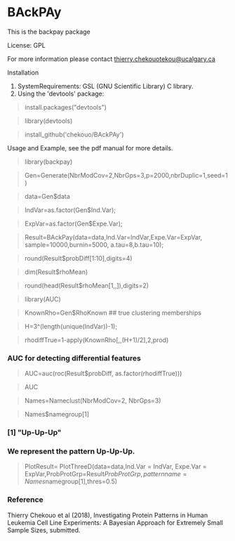 # BAckPAy 

This is the backpay package

License: GPL

For more information please contact thierry.chekouotekou@ucalgary.ca

Installation

1. SystemRequirements: GSL (GNU Scientific Library) C library.
2. Using the 'devtools' package:

> install.packages("devtools")

> library(devtools)

> install_github('chekouo/BAckPAy')

Usage and Example, see the pdf manual for more details. 

> library(backpay)

> Gen=Generate(NbrModCov=2,NbrGps=3,p=2000,nbrDuplic=1,seed=1)

> data=Gen$data

> IndVar=as.factor(Gen$Ind.Var);

> ExpVar=as.factor(Gen$Expe.Var);

> Result=BAckPay(data=data,Ind.Var=IndVar,Expe.Var=ExpVar, sample=10000,burnin=5000, a.tau=8,b.tau=10);

> round(Result$probDiff[1:10],digits=4)

> dim(Result$rhoMean)

> round(head(Result$rhoMean[1,,]),digits=2)

> library(AUC)

> KnownRho=Gen$RhoKnown ## true clustering memberships

> H=3^(length(unique(IndVar))-1);

> rhodiffTrue=1-apply(KnownRho[,,(H+1)/2],2,prod)

### AUC for detecting differential features

> AUC=auc(roc(Result$probDiff, as.factor(rhodiffTrue)))

> AUC

> Names=Nameclust(NbrModCov=2, NbrGps=3)

> Names$namegroup[1]

### [1] "Up-Up-Up"
### We represent the pattern Up-Up-Up.
> PlotResult= PlotThreeD(data=data,Ind.Var = IndVar, Expe.Var = ExpVar,ProbProtGrp=Result$ProbProtGrp,patternname=Names$namegroup[1],thres=0.5)

### Reference
Thierry Chekouo et al (2018), Investigating Protein Patterns in Human Leukemia Cell Line Experiments:
A Bayesian Approach for Extremely Small Sample Sizes, submitted.

